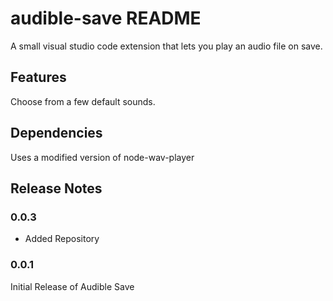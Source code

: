 # audible-save README

A small visual studio code extension that lets you play an audio file on save.

## Features

Choose from a few default sounds. 

## Dependencies
Uses a modified version of node-wav-player

## Release Notes

### 0.0.3
- Added Repository

### 0.0.1 
Initial Release of Audible Save
